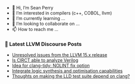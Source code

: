 - 👋 Hi, I’m Sean Perry
- 👀 I’m interested in compilers (c++, COBOL, llvm)
- 🌱 I’m currently learning ...
- 💞️ I’m looking to collaborate on ...
- 📫 How to reach me ...

<!---
s66perry/s66perry is a ✨ special ✨ repository because its `README.md` (this file) appears on your GitHub profile.
You can click the Preview link to take a look at your changes.
--->
### 📕 Latest LLVM Discourse Posts

<!-- DISCOURSE-LLVM:START -->
- [Unresolved issues from the LLVM 15.x release](https://discourse.llvm.org/t/unresolved-issues-from-the-llvm-15-x-release/66071?page=3#post_41)
- [Is CIRCT able to analyze Verilog](https://discourse.llvm.org/t/is-circt-able-to-analyze-verilog/66281#post_3)
- [Idea for clang-tidy: NOLINT fix option](https://discourse.llvm.org/t/idea-for-clang-tidy-nolint-fix-option/68070#post_3)
- [Integrate logic synthesis and optimisation capabilities](https://discourse.llvm.org/t/integrate-logic-synthesis-and-optimisation-capabilities/68038#post_7)
- [Thoughts on making the LLD test suite depend on clang?](https://discourse.llvm.org/t/thoughts-on-making-the-lld-test-suite-depend-on-clang/68057#post_4)
<!-- DISCOURSE-LLVM:END -->
